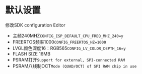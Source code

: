 # 默认设置
修改SDK configuration Editor 
-   主频240MHZ`CONFIG_ESP_DEFAULT_CPU_FREQ_MHZ_240=y`
-   FREERTOS频率1000`CONFIG_FREERTOS_HZ=1000`
-   LVGL颜色深度16：RGB565`CONFIG_LV_COLOR_DEPTH_16=y`
-   FLASH SIZE 16MB
-   PSRAM打开`Support for external, SPI-connected RAM`
-   PSRAM八线制OCT`Mode (QUAD/OCT) of SPI RAM chip in use`